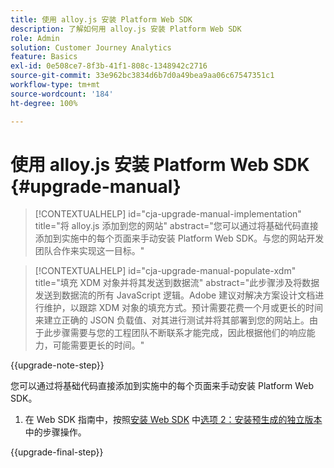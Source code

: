 ```yaml
---
title: 使用 alloy.js 安装 Platform Web SDK
description: 了解如何用 alloy.js 安装 Platform Web SDK
role: Admin
solution: Customer Journey Analytics
feature: Basics
exl-id: 0e508ce7-8f3b-41f1-808c-1348942c2716
source-git-commit: 33e962bc3834d6b7d0a49bea9aa06c67547351c1
workflow-type: tm+mt
source-wordcount: '184'
ht-degree: 100%

---
```


# 使用 alloy.js 安装 Platform Web SDK {#upgrade-manual}

<!-- markdownlint-disable MD034 -->

>[!CONTEXTUALHELP]
>id="cja-upgrade-manual-implementation"
>title="将 alloy.js 添加到您的网站"
>abstract="您可以通过将基础代码直接添加到实施中的每个页面来手动安装 Platform Web SDK。与您的网站开发团队合作来实现这一目标。"

<!-- markdownlint-enable MD034 -->

<!-- markdownlint-disable MD034 -->

>[!CONTEXTUALHELP]
>id="cja-upgrade-manual-populate-xdm"
>title="填充 XDM 对象并将其发送到数据流"
>abstract="此步骤涉及将数据发送到数据流的所有 JavaScript 逻辑。Adobe 建议对解决方案设计文档进行维护，以跟踪 XDM 对象的填充方式。预计需要花费一个月或更长的时间来建立正确的 JSON 负载值、对其进行测试并将其部署到您的网站上。由于此步骤需要与您的工程团队不断联系才能完成，因此根据他们的响应能力，可能需要更长的时间。"

<!-- markdownlint-enable MD034 -->

{{upgrade-note-step}}

您可以通过将基础代码直接添加到实施中的每个页面来手动安装 Platform Web SDK。

1. 在 Web SDK 指南中，按照[安装 Web SDK](https://experienceleague.adobe.com/zh-hans/docs/experience-platform/edge/fundamentals/installing-the-sdk) 中[选项 2：安装预生成的独立版本](https://experienceleague.adobe.com/zh-hans/docs/experience-platform/edge/fundamentals/installing-the-sdk#option-2-installing-the-prebuilt-standalone-version)中的步骤操作。

{{upgrade-final-step}}

